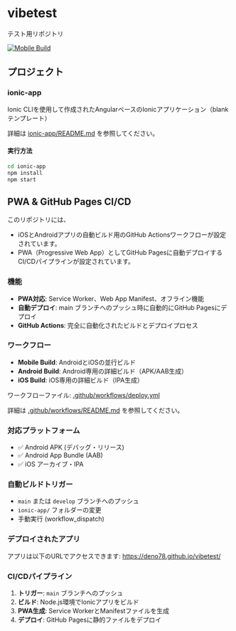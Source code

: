 # vibetest
テスト用リポジトリ

[![Mobile Build](https://github.com/deno78/vibetest/actions/workflows/mobile-build.yml/badge.svg)](https://github.com/deno78/vibetest/actions/workflows/mobile-build.yml)

## プロジェクト

### ionic-app
Ionic CLIを使用して作成されたAngularベースのIonicアプリケーション（blankテンプレート）

詳細は [ionic-app/README.md](ionic-app/README.md) を参照してください。

#### 実行方法
```bash
cd ionic-app
npm install
npm start
```

## PWA & GitHub Pages CI/CD

このリポジトリには、
- iOSとAndroidアプリの自動ビルド用のGitHub Actionsワークフローが設定されています。
- PWA（Progressive Web App）としてGitHub Pagesに自動デプロイするCI/CDパイプラインが設定されています。

### 機能

- **PWA対応**: Service Worker、Web App Manifest、オフライン機能
- **自動デプロイ**: main ブランチへのプッシュ時に自動的にGitHub Pagesにデプロイ
- **GitHub Actions**: 完全に自動化されたビルドとデプロイプロセス

### ワークフロー
- **Mobile Build**: AndroidとiOSの並行ビルド
- **Android Build**: Android専用の詳細ビルド（APK/AAB生成）
- **iOS Build**: iOS専用の詳細ビルド（IPA生成）

ワークフローファイル: [.github/workflows/deploy.yml](.github/workflows/deploy.yml)

詳細は [.github/workflows/README.md](.github/workflows/README.md) を参照してください。

### 対応プラットフォーム
- ✅ Android APK (デバッグ・リリース)
- ✅ Android App Bundle (AAB)
- ✅ iOS アーカイブ・IPA

### 自動ビルドトリガー
- `main` または `develop` ブランチへのプッシュ
- `ionic-app/` フォルダーの変更
- 手動実行 (workflow_dispatch)

### デプロイされたアプリ

アプリは以下のURLでアクセスできます:
https://deno78.github.io/vibetest/

### CI/CDパイプライン

1. **トリガー**: `main` ブランチへのプッシュ
2. **ビルド**: Node.js環境でIonicアプリをビルド
3. **PWA生成**: Service WorkerとManifestファイルを生成
4. **デプロイ**: GitHub Pagesに静的ファイルをデプロイ

